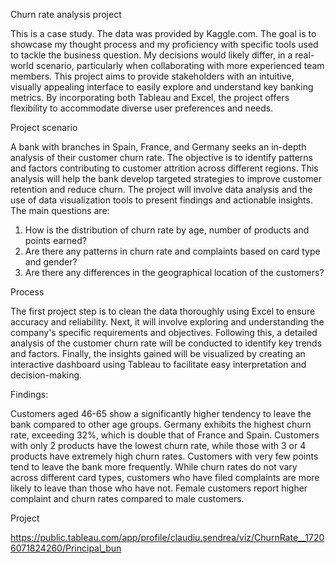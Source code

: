 Churn rate analysis project

This is a case study. The data was provided by Kaggle.com. The goal is to showcase my thought process and my proficiency with specific tools used to tackle the business question. My decisions would likely differ, in a real-world scenario, particularly when collaborating with more experienced team members.
This project aims to provide stakeholders with an intuitive, visually appealing interface to easily explore and understand key banking metrics. By incorporating both Tableau and Excel, the project offers flexibility to accommodate diverse user preferences and needs. 

Project scenario

A bank with branches in Spain, France, and Germany seeks an in-depth analysis of their customer churn rate. The objective is to identify patterns and factors contributing to customer attrition across different regions. This analysis will help the bank develop targeted strategies to improve customer retention and reduce churn. The project will involve data analysis and the use of data visualization tools to present findings and actionable insights. 
The main questions are:
1.	How is the distribution of churn rate by age, number of products and points earned?
2.	Are there any patterns in churn rate and complaints based on card type and gender?
3.	Are there any differences in the geographical location of the customers?

Process 

The first project step is to clean the data thoroughly using Excel to ensure accuracy and reliability. Next, it will involve exploring and understanding the company's specific requirements and objectives. Following this, a detailed analysis of the customer churn rate will be conducted to identify key trends and factors. Finally, the insights gained will be visualized by creating an interactive dashboard using Tableau to facilitate easy interpretation and decision-making.

Findings:

Customers aged 46-65 show a significantly higher tendency to leave the bank compared to other age groups. Germany exhibits the highest churn rate, exceeding 32%, which is double that of France and Spain. Customers with only 2 products have the lowest churn rate, while those with 3 or 4 products have extremely high churn rates. Customers with very few points tend to leave the bank more frequently. While churn rates do not vary across different card types, customers who have filed complaints are more likely to leave than those who have not. Female customers report higher complaint and churn rates compared to male customers.

Project

https://public.tableau.com/app/profile/claudiu.sendrea/viz/ChurnRate__17206071824260/Principal_bun

